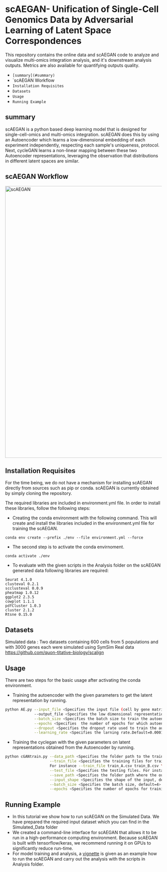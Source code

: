 # scAEGAN- Unification of Single-Cell Genomics Data by Adversarial Learning of Latent Space Correspondences 
This repository contains the online data and scAEGAN code to analyze and visualize multi-omics integration analysis, and it's downstream analysis outputs. Metrics are also available for quantifying outputs quality.

* `[summary](#summary)`
* `scAEGAN Workflow
* `Installation Requisites`
* `Datasets`
* `Usage`
* `Running Example`



 summary
 -------
scAEGAN is a python based deep learning model that is designed for single-cell-omics and multi-omics integration. scAEGAN does this by using an Autoencoder which learns a low-dimensional embedding of each experiment independently, respecting each sample's uniqueness, protocol. Next, cycleGAN learns a non-linear mapping between these two Autoencoder representations, leveraging the observation that distributions in different latent spaces are similar.

scAEGAN Workflow
----------------
<img width="873" alt="scAEGAN" src="https://user-images.githubusercontent.com/70262340/150944062-c9c72e62-ee8b-41f2-8d97-8d7e8711529a.PNG">




Installation Requisites 
-----------------------

For the time being, we do not have a mechanism for installing scAEGAN directly from sources such as pip or conda. scAEGAN is currently obtained by simply cloning the repository.

The required libraries are included in environment.yml file. In order to install these libraries, follow the following steps:

* Creating the conda environment with the following command. This will create and install the libraries included in the environment.yml file for training the scAEGAN.
```
conda env create --prefix ./env --file environment.yml --force
 ```

* The second step is to activate the conda envirnoment. 
```
conda activate ./env      
```


* To evaluate with the given scripts in the Analysis folder on the scAEGAN generated data following libraries are required: 
```
Seurat 4.1.0
clusteval 0.2.1
scclusteval 0.0.9
pheatmap 1.0.12
ggplot2 2.3.5
cowplot 1.1.1
pdfCluster 1.0.3
cluster 2.1.2
Rtsne 0.15.0
```
Datasets
---------

Simulated data : Two datasets containing 600 cells from 5 populations and with 3000 genes each were simulated using SymSim
Real data  https://github.com/quon-titative-biology/scalign

Usage
------
There are two steps for the basic usage after activating the conda environment.
*  Training the autoencoder with the given parameters to get the latent representation by running. 
```bash
python AE.py --input_file <Specifies the input file (cell by gene matrix in csv format)> \
             --output_file <Specifies the low dimensional representation of the input from the autoencoder> \
             --batch_size <Specifies the batch size to train the autoencoder, default=16>  \
             --epochs <Specifies  the number of epochs for which autoencoder is trained, default=200> \
             --dropout <Specifies the dropout rate used to train the autoencoder, default=0.2> \
             --learning_rate <Specifies the larning rate.Default=0.0001>
```


*  Training the cyclegan with the given parameters on latent representations obtained from the Autoencoder by running.

```bash
python cGANtrain.py --data_path <Specifies the folder path to the training and testing data> \
                    --train_file <Specifies the training files for training the cGAN for both domains (A and B) that are to be integrated. 
                    For instance --train_file train_A.csv train_B.csv \
                    --test_file <Specifies the testing files. For instance --test_file test_A.csv test_B.csv> \
                    --save_path <Specifies the folder path where the output from the cGAN in the csv format will be saved> \
                    --input_shape <Specifies the shape of the input, default=50> \
                    --batch_size <Specifies the batch size, default=4> \
                    --epochs <Specifies the number of epochs for training cGAN, default=200>
```

 Running Example
 ---------------
*   In this tutorial we show how to run scAEGAN on the Simulated Data. We have 
prepared the required input dataset which you can find in the Simulated_Data folder
*   We created a command-line interface for scAEGAN that allows it to be run in a high-performance computing environment. Because scAEGAN is built with tensorflow/keras, we recommend running it on GPUs to significantly reduce run-time.
 * For model training and analysis, a [vignette](https://github.com/sumeer1/scAEGAN/blob/main/Example/scAEGAN_Analysis.ipynb) is given as an example how to run the scAEGAN and carry out the analysis with the scripts in Analysis folder. 
 
 


